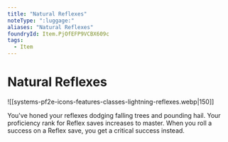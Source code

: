 ```yaml
---
title: "Natural Reflexes"
noteType: ":luggage:"
aliases: "Natural Reflexes"
foundryId: Item.PjOfEFP9VCBX609c
tags:
  - Item
---
```


# Natural Reflexes
![[systems-pf2e-icons-features-classes-lightning-reflexes.webp|150]]

You've honed your reflexes dodging falling trees and pounding hail. Your proficiency rank for Reflex saves increases to master. When you roll a success on a Reflex save, you get a critical success instead.
